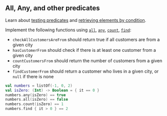 ## All, Any, and other predicates

Learn about [testing predicates](https://kotlinlang.org/docs/reference/collection-filtering.html#testing-predicates)
and [retrieving elements by condition](https://kotlinlang.org/docs/reference/collection-elements.html#retrieving-by-condition).

Implement the following functions using
[`all`](https://kotlinlang.org/api/latest/jvm/stdlib/kotlin.collections/kotlin.-iterable/all.html),
[`any`](https://kotlinlang.org/api/latest/jvm/stdlib/kotlin.collections/kotlin.-iterable/any.html),
[`count`](https://kotlinlang.org/api/latest/jvm/stdlib/kotlin.collections/kotlin.-iterable/count.html),
[`find`](https://kotlinlang.org/api/latest/jvm/stdlib/kotlin.collections/kotlin.-iterable/find.html):
- `checkAllCustomersAreFrom` should return true if all customers are from a given city
- `hasCustomerFrom` should check if there is at least one customer from a given city
- `countCustomersFrom` should return the number of customers from a given city
- `findCustomerFrom` should return a customer who lives in a given city, or `null` if there is none

```kotlin
val numbers = listOf(-1, 0, 2)
val isZero: (Int) -> Boolean = { it == 0 }
numbers.any(isZero) == true
numbers.all(isZero) == false
numbers.count(isZero) == 1
numbers.find { it > 0 } == 2
```
